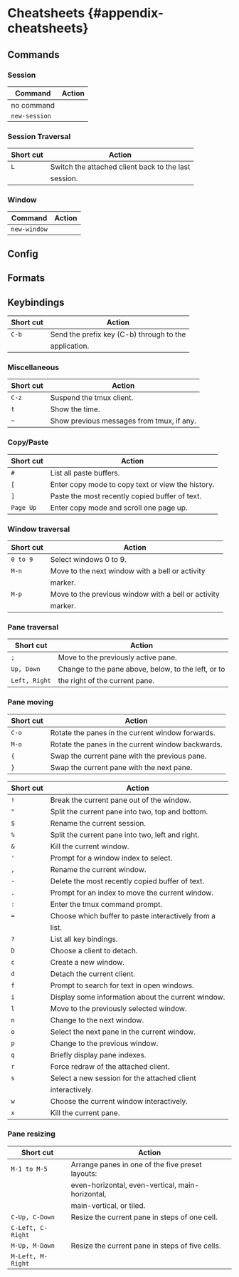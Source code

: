 # Cheatsheets {#appendix-cheatsheets}

## Commands

### Session

| Command       | Action                                                 |
|---------------|--------------------------------------------------------|
| no command    |                                                        |
| `new-session` |                                                        |

### Session Traversal

| Short cut        | Action                                             |
|------------------|----------------------------------------------------|
|`L`               | Switch the attached client back to the last        |
|                  | session.                                           |


### Window

| Command       | Action                                                 |
|---------------|--------------------------------------------------------|
| `new-window`  |                                                        |

## Config

## Formats

## Keybindings

| Short cut        | Action                                             |
|------------------|----------------------------------------------------|
|`C-b`             | Send the prefix key (C-b) through to the           |
|                  | application.                                       |

### Miscellaneous

| Short cut        | Action                                             |
|------------------|----------------------------------------------------|
|`C-z`             | Suspend the tmux client.                           |
|`t`               | Show the time.                                     |
|`~`               | Show previous messages from tmux, if any.          |

### Copy/Paste

| Short cut        | Action                                             |
|------------------|----------------------------------------------------|
|`#`               | List all paste buffers.                            |
|`[`               | Enter copy mode to copy text or view the history.  |
|`]`               | Paste the most recently copied buffer of text.     |
|`Page Up`         | Enter copy mode and scroll one page up.            |



### Window traversal

| Short cut        | Action                                             |
|------------------|----------------------------------------------------|
|`0 to 9`          | Select windows 0 to 9.                             |
|`M-n`             | Move to the next window with a bell or activity    |
|                  | marker.                                            |
|`M-p`             | Move to the previous window with a bell or activity|
|                  | marker.                                            |


### Pane traversal

| Short cut        | Action                                             |
|------------------|----------------------------------------------------|
|`;`               | Move to the previously active pane.                |
|`Up, Down`        | Change to the pane above, below, to the left, or to|
|`Left, Right`     | the right of the current pane.                     |



### Pane moving

| Short cut        | Action                                             |
|------------------|----------------------------------------------------|
|`C-o`             | Rotate the panes in the current window forwards.   |
|`M-o`             | Rotate the panes in the current window backwards.  |
|`{`               | Swap the current pane with the previous pane.      |
|`}`               | Swap the current pane with the next pane.          |


| Short cut        | Action                                             |
|------------------|----------------------------------------------------|
|`!`               | Break the current pane out of the window.          |
|`"`               | Split the current pane into two, top and bottom.   |
|`$`               | Rename the current session.                        |
|`%`               | Split the current pane into two, left and right.   |
|`&`               | Kill the current window.                           |
|`'`               | Prompt for a window index to select.               |
|`,`               | Rename the current window.                         |
|`-`               | Delete the most recently copied buffer of text.    |
|`.`               | Prompt for an index to move the current window.    |
|`:`               | Enter the tmux command prompt.                     |
|`=`               | Choose which buffer to paste interactively from a  |
|                  | list.                                              |
|`?`               | List all key bindings.                             |
|`D`               | Choose a client to detach.                         |
|`c`               | Create a new window.                               |
|`d`               | Detach the current client.                         |
|`f`               | Prompt to search for text in open windows.         |
|`i`               | Display some information about the current window. |
|`l`               | Move to the previously selected window.            |
|`n`               | Change to the next window.                         |
|`o`               | Select the next pane in the current window.        |
|`p`               | Change to the previous window.                     |
|`q`               | Briefly display pane indexes.                      |
|`r`               | Force redraw of the attached client.               |
|`s`               | Select a new session for the attached client       |
|                  | interactively.                                     |
|`w`               | Choose the current window interactively.           |
|`x`               | Kill the current pane.                             |


### Pane resizing

| Short cut        | Action                                             |
|------------------|----------------------------------------------------|
|`M-1 to M-5`      | Arrange panes in one of the five preset layouts:   |
|                  | even-horizontal, even-vertical, main-horizontal,   |
|                  | main-vertical, or tiled.                           |
|`C-Up, C-Down`    | Resize the current pane in steps of one cell.      |
|`C-Left, C-Right` |                                                    |
|`M-Up, M-Down`    | Resize the current pane in steps of five cells.    |
|`M-Left, M-Right` |                                                    |
